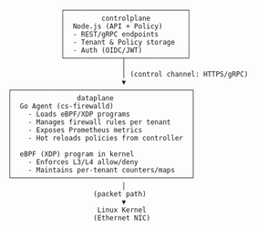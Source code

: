                      ┌──────────────────────────────┐
                     │         controlplane         │
                     │  Node.js (API + Policy)      │
                     │  - REST/gRPC endpoints       │
                     │  - Tenant & Policy storage   │
                     │  - Auth (OIDC/JWT)           │
                     └──────────────┬───────────────┘
                                    │
                                    │ (control channel: HTTPS/gRPC)
                                    ▼
        ┌────────────────────────────────────────────┐
        │                dataplane                   │
        │  Go Agent (cs-firewalld)                   │
        │    - Loads eBPF/XDP programs               │
        │    - Manages firewall rules per tenant     │
        │    - Exposes Prometheus metrics            │
        │    - Hot reloads policies from controller  │
        │                                            │
        │  eBPF (XDP) program in kernel              │
        │    - Enforces L3/L4 allow/deny             │
        │    - Maintains per-tenant counters/maps    │
        └────────────────────────────────────────────┘
                                    │
                             (packet path)
                                    ▼
                              Linux Kernel
                             (Ethernet NIC)
